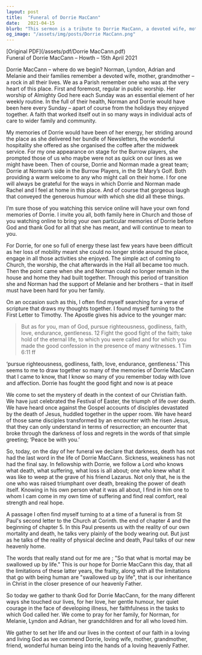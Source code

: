 ```yaml
---
layout: post
title:  "Funeral of Dorrie MacCann"
date:   2021-04-15
blurb: "This sermon is a tribute to Dorrie MacCann, a devoted wife, mother, and grandmother, and a central figure in her parish. Despite the challenges she faced in her later years, her faith remained strong. Her life is celebrated and her contributions to her family and community are remembered fondly."
og_image: "/assets/img/posts/Dorrie MacCann.png"
---
```

[Original PDF](/assets/pdf/Dorrie MacCann.pdf)    
Funeral of Dorrie MacCann – Howth – 15th April 2021

Dorrie MacCann – where do we begin? Norman, Lyndon, Adrian and Melanie and their families remember a devoted wife, mother, grandmother – a rock in all their lives. We as a Parish remember one who was at the very heart of this place. First and foremost, regular in public worship. Her worship of Almighty God here each Sunday was an essential element of her weekly routine. In the full of their health, Norman and Dorrie would have been here every Sunday – apart of course from the holidays they enjoyed together. A faith that worked itself out in so many ways in individual acts of care to wider family and community.

My memories of Dorrie would have been of her energy, her striding around the place as she delivered her bundle of Newsletters, the wonderful hospitality she offered as she organised the coffee after the midweek service. For my one appearance on stage for the Burrow players, she prompted those of us who maybe were not as quick on our lines as we might have been. Then of course, Dorrie and Norman made a great team; Dorrie at Norman’s side in the Burrow Players, in the St Mary’s Golf. Both providing a warm welcome to any who might call on their home. I for one will always be grateful for the ways in which Dorrie and Norman made Rachel and I feel at home in this place. And of course that gorgeous laugh that conveyed the generous humour with which she did all these things.

I’m sure those of you watching this service online will have your own fond memories of Dorrie. I invite you all, both family here in Church and those of you watching online to bring your own particular memories of Dorrie before God and thank God for all that she has meant, and will continue to mean to you.

For Dorrie, for one so full of energy these last few years have been difficult as her loss of mobility meant she could no longer stride around the place, engage in all those activities she enjoyed. The simple act of coming to Church, the worship, the chat afterwards in the Hall all became too much. Then the point came when she and Norman could no longer remain in the house and home they had built together. Through this period of transition she and Norman had the support of Melanie and her brothers – that in itself must have been hard for you her family.

On an occasion such as this, I often find myself searching for a verse of scripture that draws my thoughts together. I found myself turning to the First Letter to Timothy. The Apostle gives his advice to the younger man:

> But as for you, man of God, pursue righteousness, godliness, faith, love, endurance, gentleness. 12 Fight the good fight of the faith; take hold of the eternal life, to which you were called and for which you made the good confession in the presence of many witnesses. 1 Tim 6:11 ff

‘pursue righteousness, godliness, faith, love, endurance, gentleness.’ This seems to me to draw together so many of the memories of Dorrie MacCann that I came to know, that I know so many of you remember today with love and affection. Dorrie has fought the good fight and now is at peace

We come to set the mystery of death in the context of our Christian faith. We have just celebrated the Festival of Easter, the triumph of life over death. We have heard once against the Gospel accounts of disciples devastated by the death of Jesus, huddled together in the upper room. We have heard of those same disciples transformed by an encounter with he risen Jesus, that they can only understand in terms of resurrection; an encounter that broke through the darkness of loss and regrets in the words of that simple greeting; ‘Peace be with you.’

So, today, on the day of her funeral we declare that darkness, death has not had the last word in the life of Dorrie MacCann. Sickness, weakness has not had the final say. In fellowship with Dorrie, we follow a Lord who knows what death, what suffering, what loss is all about; one who knew what it was like to weep at the grave of his friend Lazarus. Not only that, he is the one who was raised triumphant over death, breaking the power of death itself. Knowing in his own person what it was all about, I find in him one to whom I cam come in my own time of suffering and find real comfort, real strength and real hope.

A passage I often find myself turning to at a time of a funeral is from St Paul's second letter to the Church at Corinth. the end of chapter 4 and the beginning of chapter 5. In this Paul presents us with the reality of our own mortality and death, he talks very plainly of the body wearing out. But just as he talks of the reality of physical decline and death, Paul talks of our new heavenly home.

The words that really stand out for me are ; "So that what is mortal may be swallowed up by life." This is our hope for Dorrie MacCann this day, that all the limitations of these latter years, the frailty, along with all the limitations that go with being human are "swallowed up by life", that is our inheritance in Christ in the closer presence of our heavenly Father.

So today we gather to thank God for Dorrie MacCann, for the many different ways she touched our lives, for her love, her gentle humour, her quiet courage in the face of developing illness, her faithfulness in the tasks to which God called her. We come to pray for her family, for Norman, for Melanie, Lyndon and Adrian, her grandchildren and for all who loved him.

We gather to set her life and our lives in the context of our faith in a loving and living God as we commend Dorrie, loving wife, mother, grandmother, friend, wonderful human being into the hands of a loving heavenly Father.
